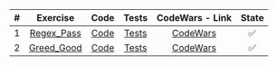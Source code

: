 | # | Exercise  | Code  | Tests | CodeWars - Link | State |
|:-:|:-:|:-:|:-:|:-:|:-:|
|1|[Regex_Pass](https://github.com/lfteixeira996/CodeWars/tree/master/Python/5kyu/Regex_Pass/README.md) | [Code](https://github.com/lfteixeira996/CodeWars/tree/master/Python/5kyu/Regex_Pass/Regex_Pass.py)|[Tests](https://github.com/lfteixeira996/CodeWars/tree/master/Python/5kyu/Regex_Pass/tests.py)|[CodeWars](https://www.codewars.com/kata/52e1476c8147a7547a000811/train/python)|:white_check_mark:|
|2|[Greed_Good](https://github.com/lfteixeira996/CodeWars/tree/master/Python/5kyu/Greed_Good/README.md) | [Code](https://github.com/lfteixeira996/CodeWars/tree/master/Python/5kyu/Greed_Good/Greed_Good.py)|[Tests](https://github.com/lfteixeira996/CodeWars/tree/master/Python/5kyu/Greed_Good/tests.py)|[CodeWars](https://www.codewars.com/kata/5270d0d18625160ada0000e4/train/python)|:white_check_mark:|
